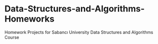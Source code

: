 # Data-Structures-and-Algorithms-Homeworks
Homework Projects for Sabancı University Data Structures and Algorithms Course
